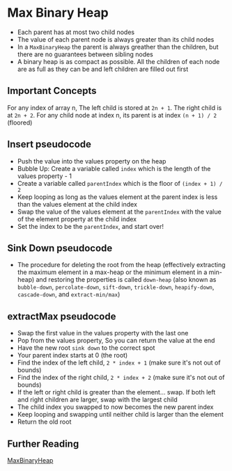 # Max Binary Heap

- Each parent has at most two child nodes
- The value of each parent node is always greater than its child nodes
- In a `MaxBinaryHeap` the parent is always greather than the children, but there are no guarantees between sibling nodes
- A binary heap is as compact as possible. All the children of each node are as full as they can be and left children are filled out first

## Important Concepts

For any index of array n, The left child is stored at `2n + 1`. The right child is at `2n + 2`. For any child node at index n, its parent is at index `(n + 1) / 2` (floored)

## Insert pseudocode

- Push the value into the values property on the heap
- Bubble Up: Create a variable called `index` which is the length of the values property - 1
- Create a variable called `parentIndex` which is the floor of `(index + 1) / 2`
- Keep looping as long as the values element at the parent index is less than the values element at the child index
- Swap the value of the values element at the `parentIndex` with the value of the element property at the child index
- Set the index to be the `parentIndex`, and start over!

## Sink Down pseudocode

- The procedure for deleting the root from the heap (effectively extracting the maximum element in a max-heap or the minimum element in a min-heap) and restoring the properties is called `down-heap` (also known as `bubble-down`, `percolate-down`, `sift-down`, `trickle-down`, `heapify-down`, `cascade-down`, and `extract-min/max`)

## extractMax pseudocode

- Swap the first value in the values property with the last one
- Pop from the values property, So you can return the value at the end
- Have the new root `sink down` to the correct spot
- Your parent index starts at 0 (the root)
- Find the index of the left child, `2 * index + 1` (make sure it's not out of bounds)
- Find the index of the right child, `2 * index + 2` (make sure it's not out of bounds)
- If the left or right child is greater than the element... swap. If both left and right children are larger, swap with the largest child
- The child index you swapped to now becomes the new parent index
- Keep looping and swapping until neither child is larger than the element
- Return the old root

## Further Reading

[MaxBinaryHeap](https://en.wikipedia.org/wiki/Min-max_heap)
